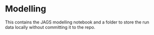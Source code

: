 # Modelling
This contains the JAGS modelling notebook and a folder to store the run data locally without committing it to the repo.